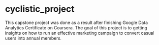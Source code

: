 # cyclistic_project
This capstone project was done as a result after finishing Google Data Analytics Certificate on Coursera. The goal of this project is to getting insights on how to run an effective marketing campaign to convert casual users into annual members.
